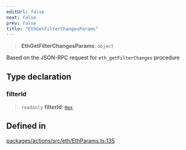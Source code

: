 ```yaml
---
editUrl: false
next: false
prev: false
title: "EthGetFilterChangesParams"
---
```


> **EthGetFilterChangesParams**: `object`

Based on the JSON-RPC request for `eth_getFilterChanges` procedure

## Type declaration

### filterId

> `readonly` **filterId**: [`Hex`](/reference/tevm/actions/type-aliases/hex/)

## Defined in

[packages/actions/src/eth/EthParams.ts:135](https://github.com/qbzzt/tevm-monorepo/blob/main/packages/actions/src/eth/EthParams.ts#L135)
